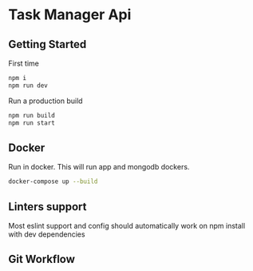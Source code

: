 # Task Manager Api

## Getting Started

First time

```bash
npm i
npm run dev
```

Run a production build

```bash
npm run build
npm run start
```

## Docker

Run in docker. This will run app and mongodb dockers.

```bash
docker-compose up --build
```

## Linters support

Most eslint support and config should automatically work on npm install with dev dependencies

## Git Workflow